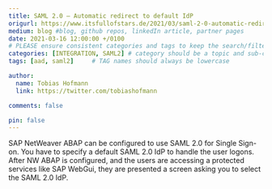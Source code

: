 ```yaml
---
title: SAML 2.0 – Automatic redirect to default IdP
origurl: https://www.itsfullofstars.de/2021/03/saml-2-0-automatic-redirect-to-default-idp/
medium: blog #blog, github repos, linkedIn article, partner pages
date: 2021-03-16 12:00:00 +/0100
# PLEASE ensure consistent categories and tags to keep the search/filtering meaningful!
categories: [INTEGRATION, SAML2] # category should be a topic and sub-category primary product
tags: [aad, saml2]     # TAG names should always be lowercase

author:
  name: Tobias Hofmann
  link: https://twitter.com/tobiashofmann

comments: false

pin: false
---
```


 SAP NetWeaver ABAP can be configured to use SAML 2.0 for Single Sign-on. You have to specify a default SAML 2.0 IdP to handle the user logons. After NW ABAP is configured, and the users are accessing a protected services like SAP WebGui, they are presented a screen asking you to select the SAML 2.0 IdP.
